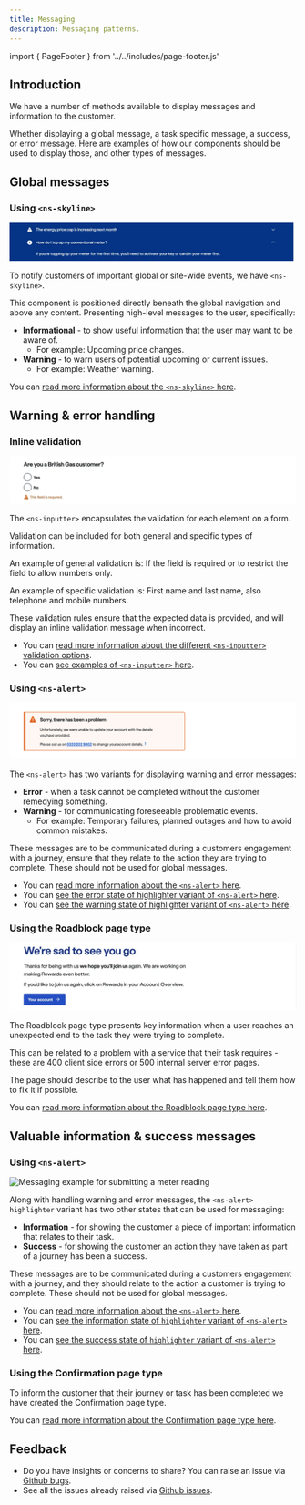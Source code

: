 ```yaml
---
title: Messaging
description: Messaging patterns.
---
```


import { PageFooter } from '../../includes/page-footer.js'

## Introduction

We have a number of methods available to display messages and information to the customer. 

Whether displaying a global message, a task specific message, a success, or error message. Here are examples of how our components should be used to display those, and other types of messages.

## Global messages

### Using `<ns-skyline>`

![ns-skyline](images/messaging/global.webp)

To notify customers of important global or site-wide events, we have `<ns-skyline>`.

This component is positioned directly beneath the global navigation and above any content. Presenting high-level messages to the user, specifically:

- **Informational** - to show useful information that the user may want to be aware of.
  - For example: Upcoming price changes.
- **Warning** - to warn users of potential upcoming or current issues.
  - For example: Weather warning.

You can [read more information about the `<ns-skyline>` here](components/ns-skyline.md).

## Warning & error handling

### Inline validation

![Validation message on radio buttons](images/messaging/error-inline-validation.webp)

The `<ns-inputter>` encapsulates the validation for each element on a form.

Validation can be included for both general and specific types of information.

An example of general validation is: If the field is required or to restrict the field to allow numbers only.

An example of specific validation is: First name and last name, also telephone and mobile numbers.

These validation rules ensure that the expected data is provided, and will display an inline validation message when incorrect.

- You can [read more information about the different `<ns-inputter>` validation options](components/ns-inputter.md#specification).
- You can [see examples of `<ns-inputter>` here](components/ns-inputter.md).

### Using `<ns-alert>`

![Warning message displayed in journey](images/messaging/warning-alert.webp)

The `<ns-alert>` has two variants for displaying warning and error messages:

- **Error** - when a task cannot be completed without the customer remedying something.
- **Warning** - for communicating foreseeable problematic events.
  - For example: Temporary failures, planned outages and how to avoid common mistakes.

These messages are to be communicated during a customers engagement with a journey, ensure that they relate to the action they are trying to complete. These should not be used for global messages.

- You can [read more information about the `<ns-alert>` here](components/ns-alert.md).
- You can [see the error state of highlighter variant of `<ns-alert>` here](https://www.britishgas.co.uk/nucleus/demo/index.html?path=/story/ns-highlighter--error).
- You can [see the warning state of highlighter variant of `<ns-alert>` here](https://www.britishgas.co.uk/nucleus/demo/index.html?path=/story/ns-highlighter--warning).


### Using the Roadblock page type

![Roadblock message](images/messaging/roadblock.webp)

The Roadblock page type presents key information when a user reaches an unexpected end to the task they were trying to complete.

This can be related to a problem with a service that their task requires - these are 400 client side errors or 500 internal server error pages.

The page should describe to the user what has happened and tell them how to fix it if possible.

You can [read more information about the Roadblock page type here](page-types/roadblock.md).

## Valuable information & success messages

### Using `<ns-alert>`

![Messaging example for submitting a meter reading](images/messaging/success-highlighter.webp)

Along with handling warning and error messages, the `<ns-alert>` `highlighter` variant has two other states that can be used for messaging:

- **Information** - for showing the customer a piece of important information that relates to their task.
- **Success** - for showing the customer an action they have taken as part of a journey has been a success.

These messages are to be communicated during a customers engagement with a journey, and they should relate to the action a customer is trying to complete. These should not be used for global messages.

- You can [read more information about the `<ns-alert>` here](components/ns-alert.md).
- You can [see the information state of `highlighter` variant of `<ns-alert>` here](https://www.britishgas.co.uk/nucleus/demo/index.html?path=/story/ns-highlighter--information).
- You can [see the success state of `highlighter` variant of `<ns-alert>` here](https://www.britishgas.co.uk/nucleus/demo/index.html?path=/story/ns-highlighter--success).

### Using the Confirmation page type

To inform the customer that their journey or task has been completed we have created the Confirmation page type.

You can [read more information about the Confirmation page type here](page-types/confirmation.md).


## Feedback

* Do you have insights or concerns to share? You can raise an issue via [Github bugs](https://github.com/ConnectedHomes/nucleus/issues/new?assignees=&labels=Bug&template=a--bug-report.md&title=[bug]%20[patterns-messaging]).
* See all the issues already raised via [Github issues](https://github.com/connectedHomes/nucleus/issues?utf8=%E2%9C%93&q=is%3Aopen+is%3Aissue+label%3ABug+[patterns-messaging]).

<PageFooter></PageFooter>
